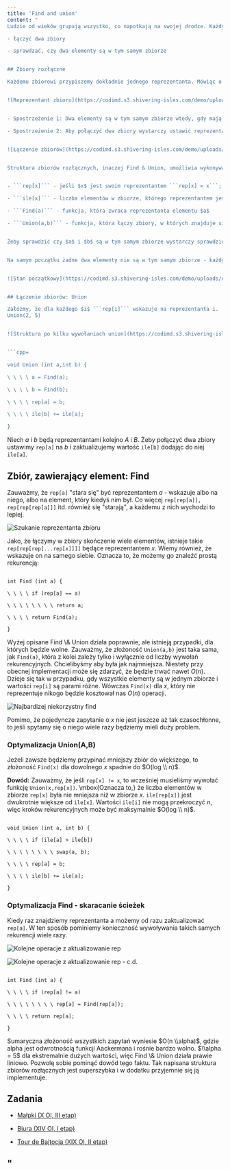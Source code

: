 ```yaml
---
title: 'Find and union'
content: "
Ludzie od wieków grupują wszystko, co napotkają na swojej drodze. Każdy człowiek znajduje się w wielu grupach: paczce przyjaciół, rodzinie, klasie, szkole itd. W matematyce zamiast \"grupy\" będziemy mówić zbiory. Na dzisiejszej lekcji nauczymy się:

- łączyć dwa zbiory

- sprawdzać, czy dwa elementy są w tym samym zbiorze


## Zbiory rozłączne

Każdemu zbiorowi przypiszemy dokładnie jednego reprezentanta. Mówiąc o reprezentancie elementu będę miał na myśli reprezentanta zbioru, do którego należy.


![Reprezentant zbioru](https://codimd.s3.shivering-isles.com/demo/uploads/upload_26395761751f00acdb2bcdefe1521de7.png)


- Spostrzeżenie 1: Dwa elementy są w tym samym zbiorze wtedy, gdy mają takich samych reprezentantów.

- Spostrzeżenie 2: Aby połączyć dwa zbiory wystarczy ustawić reprezentanta jednego z nich jako reprezentanta obu.


![Łączenie zbiorów](https://codimd.s3.shivering-isles.com/demo/uploads/upload_e590eb38e802011f544aa0b872d03e66.png)


Struktura zbiorów rozłącznych, inaczej Find & Union, umożliwia wykonywanie tych operacji. Zanim przejdziemy do jej omówienia, zdefiniujemy kilka pojęć:


- ```rep[x]``` - jeśli $x$ jest swoim reprezentantem ```rep[x] = x```; w przeciwnym wypadku ```rep[x]``` będzie \"starać się\" wskazywać na reprezentanta $x$

- ```ile[x]``` - liczba elementów w zbiorze, którego reprezentantem jest $x$

- ```Find(a)``` - funkcja, która zwraca reprezentanta elementu $a$

- ```Union(a,b)``` - funkcja, która łączy zbiory, w których znajduje się $a$ i $b$


Żeby sprawdzić czy $a$ i $b$ są w tym samym zbiorze wystarczy sprawdzić, czy ```Find(a)=Find(b)```. Zauważmy, że mając funkcje ```Find(a)``` i ```Union(a,b)```, będziemy już umieli zrobić wszystko, czego chcieliśmy się dzisiaj nauczyć.


Na samym początku żadne dwa elementy nie są w tym samym zbiorze - każdy z nich tworzy jednoelementowy zbiór. Reprezentantem $x$ jest $x,$ ```rep[x]=x```, a ```ile[x]=1```


![Stan początkowy](https://codimd.s3.shivering-isles.com/demo/uploads/upload_6dbce158202f10bcad7311d7e1474437.png)


## Łączenie zbiorów: Union

Załóżmy, że dla każdego $i$ ```rep[i]``` wskazuje na reprezentanta i.
Union(2, 5)


![Struktura po kilku wywołaniach union](https://codimd.s3.shivering-isles.com/demo/uploads/upload_61ab40ce59bca673101bc846952ddf77.png)


```cpp=

void Union (int a,int b) {

\ \ \ \ a = Find(a);

\ \ \ \ b = Find(b);

\ \ \ \ rep[a] = b;

\ \ \ \ ile[b] += ile[a];

}

```


Niech $a$ i $b$ będą reprezentantami kolejno $A$ i $B.$ Żeby połączyć dwa zbiory ustawimy ```rep[a]``` na $b$ i zaktualizujemy wartość ```ile[b]``` dodając do niej ```ile[a]```.


## Zbiór, zawierający element: Find

Zauważmy, że ```rep[a]``` \"stara się\" być reprezentantem $a$ - wskazuje albo na niego, albo na element, który kiedyś nim był. Co więcej ```rep[rep[a]], rep[rep[rep[a]]]``` itd. również się \"starają\", a każdemu z nich wychodzi to lepiej.


![Szukanie reprezentanta zbioru](https://codimd.s3.shivering-isles.com/demo/uploads/upload_27c0eac4c287f06e9dbd9ad2a4d98d10.png)


Jako, że łączymy w zbiory skończenie wiele elementów, istnieje takie ```rep[rep[rep[...rep[x]]]]``` będące reprezentantem $x.$ Wiemy również, że wskazuje on na samego siebie. Oznacza to, że możemy go znaleźć prostą rekurencją:


```cpp=

int Find (int a) {

\ \ \ \ if (rep[a] == a)

\ \ \ \ \ \ \ \ return a;

\ \ \ \ return Find(a);

}

```


Wyżej opisane Find \\& Union działa poprawnie, ale istnieją przypadki, dla których będzie wolne. Zauważmy, że złożoność ```Union(a,b)``` jest taka sama, jak ```Find(a)```, która z kolei zależy tylko i wyłącznie od liczby wywołań rekurencyjnych. Chcielibyśmy aby była jak najmniejsza. Niestety przy obecnej implementacji może się zdarzyć, że będzie trwać nawet $O(n)$. Dzieje się tak w przypadku, gdy wszystkie elementy są w jednym zbiorze i wartości ```rep[i]``` są parami różne. Wówczas ```Find(x)``` dla $x,$ który nie reprezentuje nikogo będzie kosztował nas $O(n)$ operacji.


![Najbardizej niekorzystny find](https://codimd.s3.shivering-isles.com/demo/uploads/upload_ca31db1f9301a640088be579bd7afd12.png)


Pomimo, że pojedyncze zapytanie o $x$ nie jest jeszcze aż tak czasochłonne, to jeśli spytamy się o niego wiele razy będziemy mieli duży problem.

### Optymalizacja Union(A,B)

Jeżeli zawsze będziemy przypinać mniejszy zbiór do większego, to złożoność ```Find(x)``` dla dowolnego $x$ spadnie do $O(log \\ n)$.


<b>Dowód:</b> Zauważmy, że jeśli ```rep[x] != x```, to wcześniej musieliśmy wywołać funkcję ```Union(x,rep[x])```. \\mbox{Oznacza to,} że liczba elementów w zbiorze ```rep[x]``` była nie mniejsza niż w zbiorze $x.$ ```ile[rep[x]]``` jest dwukrotnie większe od ```ile[x]```. Wartości ```ile[i]``` nie mogą przekroczyć $n,$ więc kroków rekurencyjnych może być maksymalnie $O(log \\ n)$.


```cpp=

void Union (int a, int b) {

\ \ \ \ if (ile[a] > ile[b])

\ \ \ \ \ \ \ \ swap(a, b);

\ \ \ \ rep[a] = b;

\ \ \ \ ile[b] += ile[a];

}

```


### Optymalizacja Find - skaracanie ścieżek

Kiedy raz znajdziemy reprezentanta a możemy od razu zaktualizować ```rep[a]```. W ten sposób pominiemy konieczność wywoływania takich samych rekurencji wiele razy.


![Kolejne operacje z aktualizowanie rep](https://codimd.s3.shivering-isles.com/demo/uploads/upload_9cf5398572d533dfd015e109fb8e0523.png)


![Kolejne operacje z aktualizowanie rep - c.d.](https://codimd.s3.shivering-isles.com/demo/uploads/upload_06743b9d8a3191f84667c3a101dafa0d.png)



```cpp=

int Find (int a) {

\ \ \ \ if (rep[a] != a)

\ \ \ \ \ \ \ \ rep[a] = Find(rep[a]);

\ \ \ \ return rep[a];

}

```


Sumaryczna złożoność wszystkich zapytań wyniesie $O(n \\alpha)$, gdzie alpha jest odwrotnością funkcji Aackermana i rośnie bardzo wolno. $\\alpha = 5$ dla ekstremalnie dużych wartości, więc Find \\& Union działa prawie liniowo. Pozwolę sobie pominąć dowód tego faktu. Tak napisana struktura zbiorów rozłącznych jest superszybka i w dodatku przyjemnie się ją implementuje.


## Zadania

- [Małpki (X OI, III etap)](https://szkopul.edu.pl/problemset/problem/kd-sEDS37q_Q8vr-RjxBhw4p/site/?key=statement)

- [Biura (XIV OI, I etap)](https://szkopul.edu.pl/problemset/problem/9k-oNM_F-2na0A-IWrUtQ0I7/site/?key=statement)

- [Tour de Bajtocja (XIX OI, II etap)](https://szkopul.edu.pl/problemset/problem/RAWtcawtbUaBmPDAW0que_s9/site/?key=statement)

"
---
```


